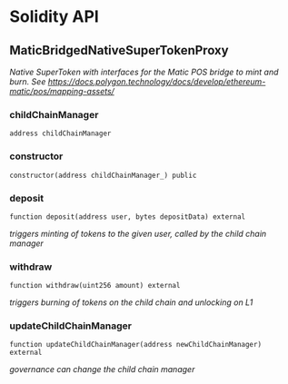 # Solidity API

## MaticBridgedNativeSuperTokenProxy

_Native SuperToken with interfaces for the Matic POS bridge to mint and burn.
See https://docs.polygon.technology/docs/develop/ethereum-matic/pos/mapping-assets/_

### childChainManager

```solidity
address childChainManager
```

### constructor

```solidity
constructor(address childChainManager_) public
```

### deposit

```solidity
function deposit(address user, bytes depositData) external
```

_triggers minting of tokens to the given user, called by the child chain manager_

### withdraw

```solidity
function withdraw(uint256 amount) external
```

_triggers burning of tokens on the child chain and unlocking on L1_

### updateChildChainManager

```solidity
function updateChildChainManager(address newChildChainManager) external
```

_governance can change the child chain manager_

